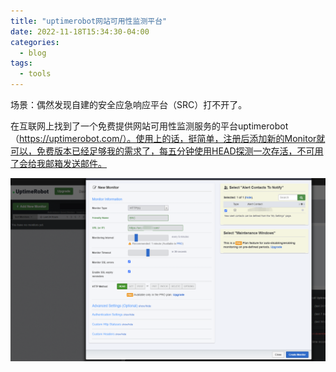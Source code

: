 ```yaml
---
title: "uptimerobot网站可用性监测平台"
date: 2022-11-18T15:34:30-04:00
categories:
  - blog
tags:
  - tools
---
```


场景：偶然发现自建的安全应急响应平台（SRC）打不开了。

在互联网上找到了一个免费提供网站可用性监测服务的平台uptimerobot（https://uptimerobot.com/）。使用上的话，挺简单，注册后添加新的Monitor就可以，免费版本已经足够我的需求了，每五分钟使用HEAD探测一次存活，不可用了会给我邮箱发送邮件。

![](../assets/images/20221118095335.png)
